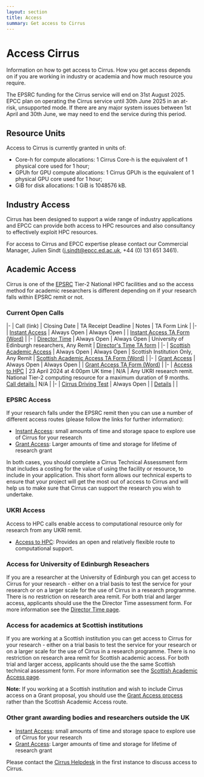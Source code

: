 ```yaml
---
layout: section
title: Access
summary: Get access to Cirrus
---
```




Access Cirrus
=============

Information on how to get access to Cirrus. How you get access depends on 
if you are working in industry or academia and how much resource you require.

The EPSRC funding for the Cirrus service will end on 31st August 2025. EPCC plan on operating the Cirrus service until 30th June 2025 in an at-risk, unsupported mode. If there are any major system issues between 1st April and 30th June, we may need to end the service during this period. 

Resource Units
--------------

Access to Cirrus is currently granted in units of:

* Core-h for compute allocations: 1 Cirrus Core-h is the equivalent of 1 physical core used for 1 hour;
* GPUh for GPU compute allocations: 1 Cirrus GPUh is the equivalent of 1 physical GPU core used for 1 hour;
* GiB for disk allocations: 1 GiB is 1048576 kB.

Industry Access
---------------

Cirrus has been designed to support a wide range of industry applications 
and EPCC can provide both access to HPC resources and also consultancy to
effectively exploit HPC resources.

For access to Cirrus and EPCC expertise please contact our Commercial Manager, Julien Sindt
(<j.sindt@epcc.ed.ac.uk>, +44 (0) 131 651 3461).

Academic Access
---------------

Cirrus is one of the [EPSRC](http://www.epsrc.ac.uk) Tier-2 National HPC facilities and
so the access method for academic researchers is different depending on if your 
research falls within EPSRC remit or not.

### Current Open Calls

|-
| Call (link) | Closing Date | TA Receipt Deadline | Notes | TA Form Link |
|-
| [Instant Access](instant.html) | Always Open | Always Open | | [Instant Access TA Form (Word)](ta/Cirrus-TA-Instant-form.docx) |
|-
| [Director Time](directortime.html) | Always Open | Always Open | University of Edinburgh researchers, Any Remit | [Director's Time TA form](ta/Cirrus-TA-DirectorTime-form.docx) |
|-
| [Scottish Academic Access](scottish.html) | Always Open | Always Open | Scottish Institution Only, Any Remit | [Scottish Academic Access TA Form (Word)](ta/Cirrus-TA-ScotAccess-form.docx) |
|-
| [Grant Access](grant.html) | Always Open | Always Open | | [Grant Access TA Form (Word)](ta/Cirrus-TA-Grant-form.docx) |
|-
| [Access to HPC](access-to-hpc.html) | 23 April 2024 at 4:00pm UK time	 | N/A  |  Any UKRI research remit. National Tier-2 computing resource for a maximum duration of 9 months.<br>[Call details ](https://www.ukri.org/opportunity/access-to-high-performance-computing-facilities-2024/)| N/A |
|-
| [Cirrus Driving Test](driving-test.html) | Always Open |  | [Details](driving-test.html) | |


### EPSRC Access

If your research falls under the EPSRC remit then you can use a number of
different access routes (please follow the links for further information):

* [Instant Access](instant.html): small amounts of time and storage space to explore use of Cirrus for your research
* [Grant Access](grant.html): Larger amounts of time and storage for lifetime of research grant

In both cases, you should complete a Cirrus Technical Assessment form that includes a costing for the value of using the facility or resource, to include in your application. This short form allows our technical experts to ensure that your project will get the most out of access to Cirrus and will help us to make sure that Cirrus can support the research you wish to undertake.  

### UKRI Access

Access to HPC calls enable access to computational resource only for research from any UKRI remit.

* [Access to HPC](access-to-hpc.html): Provides an open and relatively flexible route to computational support.

### Access for University of Edinburgh Reseachers 

If you are a researcher at the University of Edinburgh you can get access to Cirrus for your research - either on a trial basis
to test the service for your research or on a larger scale for the use of Cirrus in a research programme. There is
no restriction on research area remit. For both trial and larger access, applicants
should use the the Director Time assessment form. For more information see the 
[Director Time page](directortime.html).

### Access for academics at Scottish institutions

If you are working at a Scottish institution you can get access to Cirrus for your research - either on a trial basis
to test the service for your research or on a larger scale for the use of Cirrus in a research programme. There is
no restriction on research area remit for Scottish academic access. For both trial and larger access, applicants
should use the the same Scottish technical assessment form. For more information see the 
[Scottish Academic Access page](scottish.html).

**Note:** If you working at a Scottish institution and wish to include Cirrus access on a Grant proposal, you
should use the [Grant Access process](grant.html) rather than the Scottish Academic Access route.

### Other grant awarding bodies and researchers outside the UK

* [Instant Access](instant.html): small amounts of time and storage space to explore use of Cirrus for your research
* [Grant Access](grant.html): Larger amounts of time and storage for lifetime of 
research grant

Please contact the [Cirrus Helpdesk](/support/) in the first instance to discuss 
access to Cirrus.

